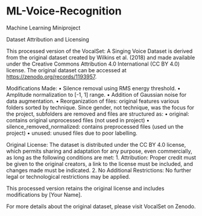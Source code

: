 # ML-Voice-Recognition
Machine Learning Miniproject

Dataset Attribution and Licensing

This processed version of the VocalSet: A Singing Voice Dataset is derived from the original dataset created by Wilkins et al. (2018) and made available under the Creative Commons Attribution 4.0 International (CC BY 4.0) license. The original dataset can be accessed at https://zenodo.org/records/1193957.

Modifications Made:
	•	Silence removal using RMS energy threshold.
	•	Amplitude normalization to [-1, 1] range.
	•	Addition of Gaussian noise for data augmentation.
	•	Reorganization of files: original features various folders sorted by technique. Since gender, not technique, was the focus for the project, subfolders are removed and files are structured as:
 	    • original: contains original unprocessed files (not used in project)
      • silence_removed_normalized: contains preprocessed files (used un the project)
      • unused: unused files due to poor labelling.
      

Original License:
The dataset is distributed under the CC BY 4.0 license, which permits sharing and adaptation for any purpose, even commercially, as long as the following conditions are met:
	1.	Attribution: Proper credit must be given to the original creators, a link to the license must be included, and changes made must be indicated.
	2.	No Additional Restrictions: No further legal or technological restrictions may be applied.

This processed version retains the original license and includes modifications by [Your Name].

For more details about the original dataset, please visit VocalSet on Zenodo.
